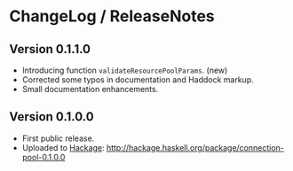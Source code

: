 # ChangeLog / ReleaseNotes


## Version 0.1.1.0

* Introducing function `validateResourcePoolParams`. (new)
* Corrected some typos in documentation and Haddock markup.
* Small documentation enhancements.


## Version 0.1.0.0

* First public release.
* Uploaded to [Hackage][]:
  <http://hackage.haskell.org/package/connection-pool-0.1.0.0>



[Hackage]:
  http://hackage.haskell.org/
  "HackageDB (or just Hackage) is a collection of releases of Haskell packages."
